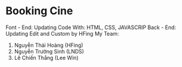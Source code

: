 # Booking Cine
<space>Font - End: Updating
<space>Code With: HTML, CSS, JAVASCRIP
<space>Back - End: Updating<space>
<space>Edit and Custom by HFing<space>
<space>My Team:<space>
1. Nguyễn Thái Hoàng (HFing)
2. Nguyễn Trường Sinh (LNDS)
3. Lê Chiến Thắng (Lee Win)

